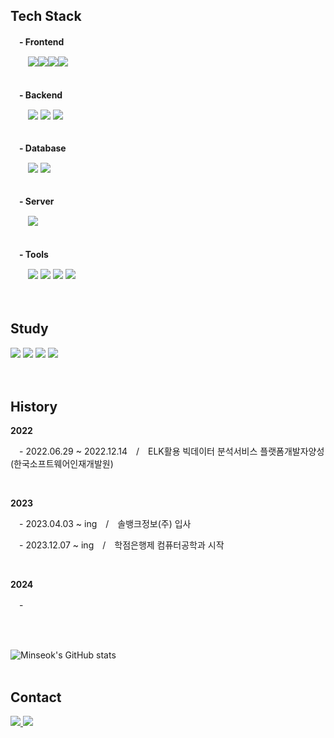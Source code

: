 <!--### Hi there 👋 -->

<!--
**minseok5408/minseok5408** is a ✨ _special_ ✨ repository because its `README.md` (this file) appears on your GitHub profile.

Here are some ideas to get you started:

- 🔭 I’m currently working on ...
- 🌱 I’m currently learning ...
- 👯 I’m looking to collaborate on ...
- 🤔 I’m looking for help with ...
- 💬 Ask me about ...
- 📫 How to reach me: ...
- 😄 Pronouns: ...
- ⚡ Fun fact: ...
-->

## Tech Stack
<p><strong>　- Frontend</strong></p>
<div style="display:flex; flex-direction:row;">
    　　<img src="https://img.shields.io/badge/-HTML-E34F26?style=flat&logo=HTML5&logoColor=white"/>
    <img src="https://img.shields.io/badge/-CSS-1572B6?style=flat&logo=CSS3&logoColor=white"/>
    <img src="https://img.shields.io/badge/-JavaScript-F7DF1E?style=flat&logo=JavaScript&logoColor=white"/>
    <img src="https://img.shields.io/badge/-React-61DAFB?style=flat&logo=React&logoColor=white"/>   
</div>
</br>

<p><strong>　- Backend</strong></p>
<div>
    　　<img src="https://img.shields.io/badge/-Java-007396?style=flat&logo=OpenJDK&logoColor=white"/>
    <img src="https://img.shields.io/badge/-Node.js-339933?style=flat&logo=Node.js&logoColor=white"/>
    <img src="https://img.shields.io/badge/-Spring Boot-6DB33F?style=flat&logo=Spring Boot&logoColor=white"/> 
</div>
</br>

<p><strong>　- Database</strong></p>
<div>
    　　<img src="https://img.shields.io/badge/-MariaDB-003545?style=flat&logo=MariaDB&logoColor=white"/>
    <img src="https://img.shields.io/badge/-MySQL-4479A1?style=flat&logo=MySQL&logoColor=white"/>
</div>
</br>

<p><strong>　- Server</strong></p>
<div>
    　　<img src="https://img.shields.io/badge/-Apache Tomcat-F8DC75?style=flat&logo=Apache Tomcat&logoColor=black"/>
</div>
</br>

<p><strong>　- Tools</strong></p>
<div>
  　　<img src="https://img.shields.io/badge/-Git-F05032?style=flat&logo=Git&logoColor=white"/>
  <img src="https://img.shields.io/badge/-GitHub-181717?style=flat&logo=GitHub&logoColor=white"/>
  <img src="https://img.shields.io/badge/-Jenkins-D24939?style=flat&logo=Jenkins&logoColor=white"/>
  <img src="https://img.shields.io/badge/-Notion-181717?style=flat&logo=Notion&logoColor=white"/>
</div>
</br>
</br>

## Study
<div>
  <img src="https://img.shields.io/badge/-Android Studio-3DDC84?style=flat&logo=Android Studio&logoColor=white"/>
  <img src="https://img.shields.io/badge/-Python-3776AB?style=flat&logo=Python&logoColor=white"/>
  <img src="https://img.shields.io/badge/-Linux-FCC624?style=flat&logo=Linux&logoColor=white"/>
  <img src="https://img.shields.io/badge/-Swift-F05138?style=flat&logo=Swift&logoColor=white"/>
</div>
</br>
</br>

## History
<div>
  <p><strong>2022</strong></p>
  <p>　- 2022.06.29 ~ 2022.12.14　/　ELK활용 빅데이터 분석서비스 플랫폼개발자양성 (한국소프트웨어인재개발원)</p>
  </br>
 
  <p><strong>2023</strong></p>
  <p>　- 2023.04.03 ~ ing　/　솔뱅크정보(주) 입사</p>
  <p>　- 2023.12.07 ~ ing　/　학점은행제 컴퓨터공학과 시작</p>
  </br>
    
  <p><strong>2024</strong></p>
  <p>　- </br>
</div>
</br>
</br>

![Minseok's GitHub stats](https://github-readme-stats.vercel.app/api?username=minseok5408&show_icons=tru&theme=dark)
</br>
</br>

## Contact
<div>
    <a href="mailto:minseok5408@gmail.com"> 
        <img src="https://img.shields.io/badge/Gmail-EA4335?style=flat&logo=Gmail&logoColor=white"/>
    </a>
    <a href="https://www.instagram.com/kimseokryu/"> 
        <img src="https://img.shields.io/badge/Instagram-E4405F?style=flat&logo=Instagram&logoColor=white"/>
    </a>
</div>
